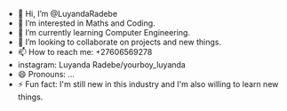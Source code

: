 - 👋 Hi, I’m @LuyandaRadebe
- 👀 I’m interested in Maths and Coding.
- 🌱 I’m currently learning Computer Engineering.
- 💞️ I’m looking to collaborate on projects and new things.
- 📫 How to reach me: +27606569278
- instagram: Luyanda Radebe/yourboy_luyanda
- 😄 Pronouns: ...
- ⚡ Fun fact: I'm still new in this industry and I'm also willing to learn new things.

<!---
LuyandaRadebe/LuyandaRadebe is a ✨ special ✨ repository because its `README.md` (this file) appears on your GitHub profile.
You can click the Preview link to take a look at your changes.
--->
